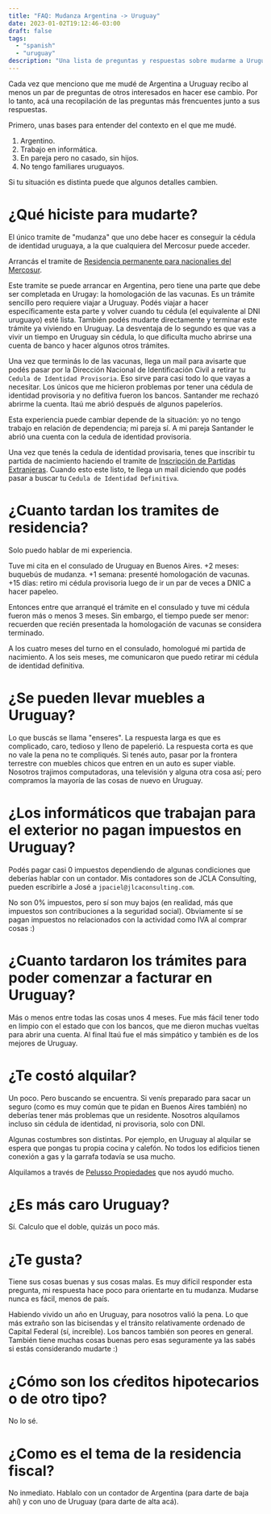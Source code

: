 ```yaml
---
title: "FAQ: Mudanza Argentina -> Uruguay"
date: 2023-01-02T19:12:46-03:00
draft: false
tags:
  - "spanish"
  - "uruguay"
description: "Una lista de preguntas y respuestas sobre mudarme a Uruguay"
---
```


Cada vez que menciono que me mudé de Argentina a Uruguay recibo al menos un par de preguntas de otros interesados en hacer ese cambio. Por lo tanto, acá una recopilación de las preguntas más frencuentes junto a sus respuestas.

Primero, unas bases para entender del contexto en el que me mudé. 

1. Argentino.
2. Trabajo en informática.
3. En pareja pero no casado, sin hijos.
4. No tengo familiares uruguayos.

Si tu situación es distinta puede que algunos detalles cambien.

# ¿Qué hiciste para mudarte?

El único tramite de "mudanza" que uno debe hacer es conseguir la cédula de identidad uruguaya, a la que cualquiera del Mercosur puede acceder.

Arrancás el tramite de [Residencia permanente para nacionalies del Mercosur](https://www.gub.uy/tramites/residencia-permanente-nacionales-mercosur-estados-parte-asociados-extranjeros-familiares-uruguayos).

Este tramite se puede arrancar en Argentina, pero tiene una parte que debe ser completada en Urugay: la homologación de las vacunas. Es un trámite sencillo pero requiere viajar a Uruguay. Podés viajar a hacer específicamente esta parte y volver cuando tu cédula (el equivalente al DNI uruguayo) esté lista. También podés mudarte directamente y terminar este trámite ya viviendo en Uruguay. La desventaja de lo segundo es que vas a vivir un tiempo en Uruguay sin cédula, lo que dificulta mucho abrirse una cuenta de banco y hacer algunos otros trámites. 

Una vez que terminás lo de las vacunas, llega un mail para avisarte que podés pasar por la Dirección Nacional de Identificación Civil a retirar tu `Cedula de Identidad Provisoria`. Eso sirve para casi todo lo que vayas a necesitar. Los únicos que me hicieron problemas por tener una cédula de identidad provisoria y no defitiva fueron los bancos. Santander me rechazó abrirme la cuenta. Itaú me abrió después de algunos papeleríos.

Esta experiencia puede cambiar depende de la situación: yo no tengo trabajo en relación de dependencia; mi pareja sí. A mi pareja Santander le abrió una cuenta con la cedula de identidad provisoria.

Una vez que tenés la cedula de identidad provisaria, tenes que inscribir tu partida de nacimiento haciendo el tramite de [Inscripción de Partidas Extranjeras](https://www.gub.uy/tramites/inscripcion-partidas-extranjeras). Cuando esto este listo, te llega un mail diciendo que podés pasar a buscar tu `Cedula de Identidad Definitiva`.

# ¿Cuanto tardan los tramites de residencia?

Solo puedo hablar de mi experiencia. 

Tuve mi cita en el consulado de Uruguay en Buenos Aires.
+2 meses: buquebús de mudanza.
+1 semana: presenté homologación de vacunas.
+15 días: retiro mi cédula provisoria luego de ir un par de veces a DNIC a hacer papeleo.

Entonces entre que arranqué el trámite en el consulado y tuve mi cédula fueron más o menos 3 meses. Sin embargo, el tiempo puede ser menor: recuerden que recién presentada la homologación de vacunas se considera terminado.

A los cuatro meses del turno en el consulado, homologué mi partida de nacimiento.
A los seis meses, me comunicaron que puedo retirar mi cédula de identidad definitiva.

# ¿Se pueden llevar muebles a Uruguay?

Lo que buscás se llama "enseres". La respuesta larga es que es complicado, caro, tedioso y lleno de papelerió. La respuesta corta es que no vale la pena no te compliqués. Si tenés auto, pasar por la frontera terrestre con muebles chicos que entren en un auto es super viable. Nosotros trajimos computadoras, una televisión y alguna otra cosa así; pero compramos la mayoría de las cosas de nuevo en Uruguay.

# ¿Los informáticos que trabajan para el exterior no pagan impuestos en Uruguay?

Podés pagar casi 0 impuestos dependiendo de algunas condiciones que deberías hablar con un contador. Mis contadores son de JCLA Consulting, pueden escribirle a José a `jpaciel@jlcaconsulting.com`. 

No son 0% impuestos, pero sí son muy bajos (en realidad, más que impuestos son contribuciones a la seguridad social). Obviamente sí se pagan impuestos no relacionados con la actividad como IVA al comprar cosas :)

# ¿Cuanto tardaron los trámites para poder comenzar a facturar en Uruguay?

Más o menos entre todas las cosas unos 4 meses. Fue más fácil tener todo en limpio con el estado que con los bancos, que me dieron muchas vueltas para abrir una cuenta. Al final Itaú fue el más simpático y también es de los mejores de Uruguay. 

# ¿Te costó alquilar?

Un poco. Pero buscando se encuentra. Si venís preparado para sacar un seguro (como es muy común que te pidan en Buenos Aires también) no deberías tener más problemas que un residente. Nosotros alquilamos incluso sin cédula de identidad, ni provisoria, solo con DNI. 

Algunas costumbres son distintas. Por ejemplo, en Uruguay al alquilar se espera que pongas tu propia cocina y calefón. No todos los edificios tienen conexión a gas y la garrafa todavía se usa mucho.

Alquilamos a través de [Pelusso Propiedades](https://www.instagram.com/pelussopropiedades/) que nos ayudó mucho.

# ¿Es más caro Uruguay?

Sí. Calculo que el doble, quizás un poco más. 

# ¿Te gusta?

Tiene sus cosas buenas y sus cosas malas. Es muy difícil responder esta pregunta, mi respuesta hace poco para orientarte en tu mudanza. Mudarse nunca es fácil, menos de país.

Habiendo vivido un año en Uruguay, para nosotros valió la pena. Lo que más extraño son las bicisendas y el tránsito relativamente ordenado de Capital Federal (sí, increíble). Los bancos también son peores en general. También tiene muchas cosas buenas pero esas seguramente ya las sabés si estás considerando mudarte :)


# ¿Cómo son los cŕeditos hipotecarios o de otro tipo?

No lo sé.

# ¿Como es el tema de la residencia fiscal?

No inmediato. Hablalo con un contador de Argentina (para darte de baja ahí) y con uno de Uruguay (para darte de alta acá).
